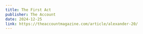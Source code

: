 ```yaml
---
title: The First Act
publisher: The Account
date: 2024-12-25
link: https://theaccountmagazine.com/article/alexander-20/
---
```

